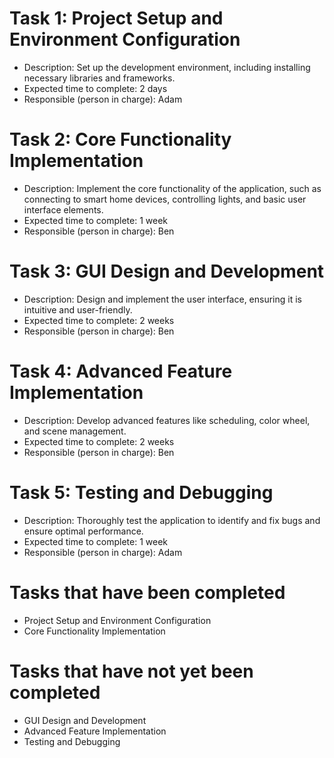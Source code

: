 # Task 1: Project Setup and Environment Configuration
- Description: Set up the development environment, including installing necessary libraries and frameworks.
- Expected time to complete: 2 days
- Responsible (person in charge): Adam

# Task 2: Core Functionality Implementation
- Description: Implement the core functionality of the application, such as connecting to smart home devices, controlling lights, and basic user interface elements.
- Expected time to complete: 1 week
- Responsible (person in charge): Ben

# Task 3: GUI Design and Development
- Description: Design and implement the user interface, ensuring it is intuitive and user-friendly.
- Expected time to complete: 2 weeks
- Responsible (person in charge): Ben

# Task 4: Advanced Feature Implementation
- Description: Develop advanced features like scheduling, color wheel, and scene management.
- Expected time to complete: 2 weeks
- Responsible (person in charge): Ben

# Task 5: Testing and Debugging
- Description: Thoroughly test the application to identify and fix bugs and ensure optimal performance.
- Expected time to complete: 1 week
- Responsible (person in charge): Adam

# Tasks that have been completed
- Project Setup and Environment Configuration
- Core Functionality Implementation

# Tasks that have not yet been completed
- GUI Design and Development
- Advanced Feature Implementation
- Testing and Debugging
